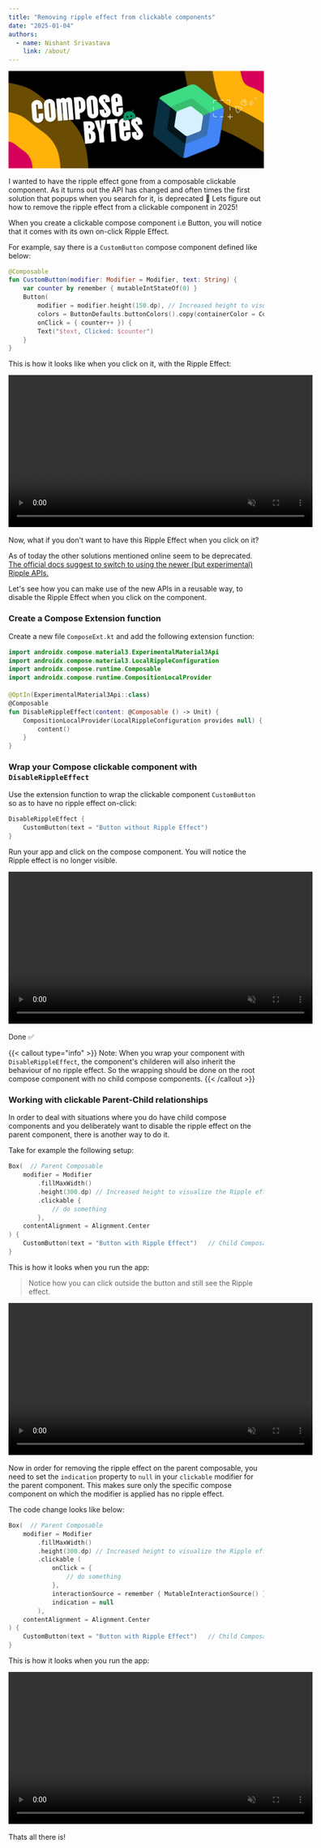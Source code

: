 ```yaml
---
title: "Removing ripple effect from clickable components"
date: "2025-01-04"
authors:
  - name: Nishant Srivastava
    link: /about/
---
```


![Banner](header.jpg)

<!--Short abstract goes here-->

I wanted to have the ripple effect gone from a composable clickable component. As it turns out the API has changed and often times the first solution that popups when you search for it, is deprecated 🤡 Lets figure out how to remove the ripple effect from a clickable component in 2025!

<!--more-->

When you create a clickable compose component i.e Button, you will notice that it comes with its own on-click Ripple Effect.

For example, say there is a `CustomButton` compose component defined like below:

```kt
@Composable
fun CustomButton(modifier: Modifier = Modifier, text: String) {
    var counter by remember { mutableIntStateOf(0) }
    Button(
        modifier = modifier.height(150.dp), // Increased height to visualize the Ripple effect
        colors = ButtonDefaults.buttonColors().copy(containerColor = Color.Gray),
        onClick = { counter++ }) {
        Text("$text, Clicked: $counter")
    }
}
```

This is how it looks like when you click on it, with the Ripple Effect:

<video controls autoplay muted width=600 src="with_ripple_effect.webm"></video>

Now, what if you don't want to have this Ripple Effect when you click on it?

As of today the other solutions mentioned online seem to be deprecated. [The official docs suggest to switch to using the newer (but experimental) Ripple APIs.](https://developer.android.com/develop/ui/compose/touch-input/user-interactions/migrate-indication-ripple#disable-ripple)

Let's see how you can make use of the new APIs in a reusable way, to disable the Ripple Effect when you click on the component.

### Create a Compose Extension function

Create a new file `ComposeExt.kt` and add the following extension function:

```kt {filename="ComposeExt.kt"}
import androidx.compose.material3.ExperimentalMaterial3Api
import androidx.compose.material3.LocalRippleConfiguration
import androidx.compose.runtime.Composable
import androidx.compose.runtime.CompositionLocalProvider

@OptIn(ExperimentalMaterial3Api::class)
@Composable
fun DisableRippleEffect(content: @Composable () -> Unit) {
    CompositionLocalProvider(LocalRippleConfiguration provides null) {
        content()
    }
}
```

### Wrap your Compose clickable component with `DisableRippleEffect`

Use the extension function to wrap the clickable component `CustomButton` so as to have no ripple effect on-click:

```kt {filename="MainScreen.kt", hl_lines=[1,3]}
DisableRippleEffect {
    CustomButton(text = "Button without Ripple Effect")
}
```

Run your app and click on the compose component. You will notice the Ripple effect is no longer visible.

<video controls autoplay muted width=600 src="with_no_ripple_effect.webm"></video>

Done ✅

{{< callout type="info" >}}
Note: When you wrap your component with `DisableRippleEffect`, the component's childeren will also inherit the behaviour of no ripple effect. So the wrapping should be done on the root compose component with no child compose components.
{{< /callout >}}

### Working with clickable Parent-Child relationships

In order to deal with situations where you do have child compose components and you deliberately want to disable the ripple effect on the parent component, there is another way to do it.

Take for example the following setup:

```kt {filename="MainScreen.kt"}
Box(  // Parent Composable
    modifier = Modifier
        .fillMaxWidth()
        .height(300.dp) // Increased height to visualize the Ripple effect
        .clickable {
            // do something
        },
    contentAlignment = Alignment.Center
) {
    CustomButton(text = "Button with Ripple Effect")   // Child Composable
}
```

This is how it looks when you run the app:

> Notice how you can click outside the button and still see the Ripple effect.

<video controls autoplay muted width=600 src="parent_with_ripple_effect.webm"></video>

Now in order for removing the ripple effect on the parent composable, you need to set the `indication` property to `null` in your `clickable` modifier for the parent component. This makes sure only the specific compose component on which the modifier is applied has no ripple effect.

The code change looks like below:

```kt {filename="MainScreen.kt", hl_lines=[5,6,7,8,9,10,11]}
Box(  // Parent Composable
    modifier = Modifier
        .fillMaxWidth()
        .height(300.dp) // Increased height to visualize the Ripple effect
        .clickable (
            onClick = {
                // do something
            },
            interactionSource = remember { MutableInteractionSource() }, // This is mandatory
            indication = null
        ),
    contentAlignment = Alignment.Center
) {
    CustomButton(text = "Button with Ripple Effect")   // Child Composable
}
```

This is how it looks when you run the app:

<video controls autoplay muted width=600 src="parent_with_no_ripple_effect.webm"></video>

Thats all there is!
